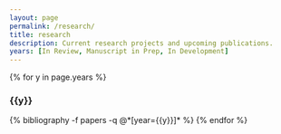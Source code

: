 ```yaml
---
layout: page
permalink: /research/
title: research
description: Current research projects and upcoming publications.
years: [In Review, Manuscript in Prep, In Development]
---
```


{% for y in page.years %}
  <h3 class="year">{{y}}</h3>
  {% bibliography -f papers -q @*[year={{y}}]* %}
{% endfor %}
